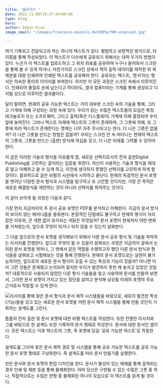 ```yaml
---
title: '들어가기 '
date: 2022-11-08T19:17:43+00:00
type: blog
hero: ''
author: Dabin Kiim
image_small: "/images/francesco-mazzoli-0xh3QPqcfKM-unsplash.jpg"

---
```

여기 기록되고 전달되고자 하는 하나의 텍스트가 있다. 평범하고 보편적인 방식으로, 타이핑을 통해 작성되었다. 이 텍스트가 다수에게 공유되기 위해서는 대략 두가지 방법이 있다. 누군가 이 텍스트를 업로드하고 그 위치 좌표를 공유하여 누구나 들어와서 스크린을 통해 볼 수 있게 하거나, 마찬가지로 스크린 상에서 책의 출력 데이터를 제작한 뒤 복제본을 대량 인쇄하여 인쇄된 텍스트를 공유해야 한다. 공유되는 텍스트, ‘문서’라는 형식은 익숙한 종이의 이미지를 부여한다. 하지만 이 모든 과정은 스크린 속에서 이루어진다. 인쇄되어 물질로 손에 남는다고 하더라도, 결국 컴퓨터라는 기계를 통해 생성되고 디지털 상으로 이루어진 결과물이다.

달리 말하면, 현재의 공유 가능한 텍스트는 거의 대부분 스크린 속의 기술을 통해, 그리고 기계에 의해 구성되는 과정 속에 있다. 우리가 읽는 수많은 텍스트들의 모습은 특정 테크놀로지 또는 소프트웨어, 그리고 출력(혹은 디스플레이) 기계에 의해 결정되어 우리 앞에 놓여진다. 그러나 텍스트 아래에 텍스트의 그릇이 존재하며, 그 그릇에 의해, 또 그릇에 따라 텍스트가 존재한다는 명제는 너무 자주 무시되고는 한다. 더 나은 그릇은 없을까? 더 나은 그릇을 만드는 방법은 없을까? 우리는 스크린 안 속 떠다니는 현재의 텍스트의 그릇과, 그릇을 만드는 (출판) 방식에 의심을 갖고, 더 나은 미래를 그려볼 수 있어야 한다.

이 글은 이러한 기술과 형식을 자유롭게 할, 새로운 선택지로서의 전자 출판Digital Publishing을 고민하는 글이라는 입장을 취한다. 자신이 사용하는 기술과 형식을 제대로 알고 이해하고 쓸 수 있게 하고, 이전에 생각하지 못했던 선택지를 고민하게 하게 할 것이다. 결과적으로 글은 비평의 시선에서 시작하고 끝난다. 현재의 독점적인 문서 포맷을 벗어난 다양한 문서 형식과 시스템을 탐구하고 또 고안할 것이지만, 가장 큰 목적은 새로운 해결방식을 제안하는 것이 아니라 선택지를 쥐어주는 것이다.

이 글이 쓰이게 될 과정은 다음과 같다.

가장 먼저 지금까지의 주 문서 공유 포맷인 PDF를 분석하고 이해한다. 지금의 문서 방식의 보이지 않는 매커니즘을 들춰본다. 본질적인 단점에도 불구하고 현재의 형식이 자리잡은 이유와, 큰 개편 없이 유지되는 까닭은 무엇일까? 문서 포맷이 현재까지 어떤 변화를 거쳐왔는지, 앞으로 무엇이 되거나 되지 않을 수 있는지 살펴본다.

그 다음 앞으로의 문서 포맷을 생각해보기 위해서 다른 문서 공유 형식 및 기술을 파악하는 리서치를 진행한다. 앞으로 무엇이 될 수 있을지 살펴보는 과정은 지금까지 글에서 논의된 문서 포맷을 벗어나, 그 밖에서 같은 역할을 수행하고자 했던 다른 문서 방식과 형식들을 살펴보고 시험해보는 것을 통해 진행된다. 현재의 문서 포맷으로는 실현이 불가능하지만, 앞으로의 새로운 문서 형식이 갖출 수 있는 특성과 기능이 있을까? 아니면 이미 그런 것들은 존재했고 논의되어 왔지만 우리가 발견하지 못한 채 놓치고 있었던 것일까? 대중적으로 사용되지 않았던 다른 형식 기술들을 찾고 사용하여 문서를 만들어 보면서, 그러한 문서 포맷이 가지고 있는 장단을 살피고 분석해 상상될 미래의 포맷의 주요 근거로서 작동할 수 있게 한다.

![](/images/sonja-punz-N47B_zibNGo-unsplash.jpg)리서치를 통해 찾은 문서 형식과 문서 제작 시스템들을 바탕으로, 새로이 발견한 특성(기능)들을 갖고 있는 새로운 문서 포맷을 어떤 문서 제작 시스템을 통해 만들 것인지 기획하는 설계도를 그린다.

틈틈히 전자 출판 및 문서 포맷에 대한 비평 텍스트를 작성한다. 또한 진행한 리서치와 그를 바탕으로 한 설계도 또한 기록하여 문서 형태로 작성한다. 문서에 대한 문서인 셈이다. 모든 텍스트는 이후 텍스트의 그릇, 즉 포맷에 담길 ‘공유 가능한 텍스트’로 작동한다.

설계도를 그리며 찾은 문서 제작 경로 및 시스템을 통해 공유 가능한 텍스트를 공유 가능한 문서 포맷 형태로 구상화한다. 즉 설계도를 따라 문서 만들기를 실행한다.

만든 문서와 문서 포맷의 편집 디자인을 한다. 문서가 물성이 있는 매체를 통해 출력되는 경우 인쇄 및 제본 등을 통해 물체화한다. 아마 당신은 구현될 수 있는 수많은 그릇 중 하나, 직접적으로는 수많은 판형 중 물체화된 하나의 모습으로 이 텍스트를 읽게 될 것이다.